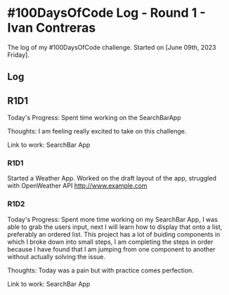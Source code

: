 # #100DaysOfCode Log - Round 1 - Ivan Contreras

The log of my #100DaysOfCode challenge. Started on [June 09th, 2023 Friday].

## Log
## R1D1
Today's Progress: Spent time working on the SearchBarApp

Thoughts: I am feeling really excited to take on this challenge.

Link to work: SearchBar App
### R1D1 
Started a Weather App. Worked on the draft layout of the app, struggled with OpenWeather API http://www.example.com

### R1D2

Today's Progress: Spent more time working on my SearchBar App, I was able to grab the users input, next I will learn how to display that onto a list, preferably an ordered list. This project has a lot of buiding components in which I broke down into small steps, I am completing the steps in order because I have found that I am jumping from one component to another without actually solving the issue.

Thoughts: Today was a pain but with practice comes perfection.

Link to work: SearchBar App